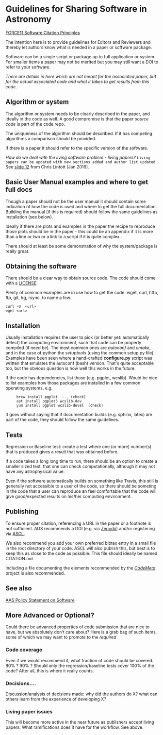 
# Guidelines for Sharing Software in Astronomy

[FORCE11 Software Citation Principles](https://doi.org/10.7717/peerj-cs.86)

The intention here is to provide guidelines for Editors and Reviewers
and thereby let authors know what is needed in a paper or software
package.

Software can be a single script or package up to full application or
system.  For smaller items a paper may not be merited but you may
still want a DOI to refer to your software.

*There are details in here which are not meant for the associated paper, but
for the actual associated code and what it takes to get results from this code.*


##  Algorithm or system

The algorithm or system needs to be clearly described in the paper, and ideally
in the code as well. A good compromise is that the paper *source code*
is part of the code repo.

The uniqueness of the algorithm should be described. 
If it has competing algorithms a comparison should be provided.

If there is a paper it should refer to the specific version of the software.
 
*How do we deal with the living software problem - living papers?*
`Living papers can be updated with new sections added and author list updated`
See [slide 12](https://www.slideshare.net/chrislintott/software-publishing-in-aas-journals) from Chris Lintott (Jan 2016).

## Basic User Manual examples and where to get full docs

Though a paper should not be the user manual it should contain some indication of how the code is used
and where to get the full documentation.  Building the manual (if this is required) should follow the same
guidelines as installation (see below).

Ideally if there are plots and examples in the paper the recipe to reproduce those plots should be in the paper - 
this could be an appendix if it is more than a line or two or a link to a script if it is quite complex. 

There should at least be some demonstration of why the system/package is really great. 


## Obtaining the software

There should be a clear way to obtain source code. 
The code should come with a [LICENSE](https://help.github.com/articles/licensing-a-repository/). 

Plenty of common examples are in use how to get the code:
wget, curl, http, ftp, git, hg, rsync, to name a few.

    curl -O  <url>
    wget <url>


## Installation

Usually installation requires the user to pick (or better yet:
automatically detect) the computing environment, such that code can be
properly compiled (if need be). The most common ones are *autoconf*
and *cmake*, and in the case of python the *setuptools* (using the
common setup.py file). Examples have been seen where a hand-crafted
**configure.py** script was written that emulates the autoconf (bash)
version. That's quite acceptable too, but the obvious question is how well
this works in the future.

If the code has dependencies, list those (e.g. pgplot, wcslib). Would
be nice to list examples how those packages are installed in a few
common operating systems, e.g.

	     brew install pgplot  ... (check)
	     apt install pgplot5 wcslib-dev
	     yum install pgplot wcslib-devel  (check)

It goes without saying that if documentation builds (e.g. sphinx, latex)
are part of the code, they should follow the same guidelines.

## Tests

Regression or Baseline test: create a test where one (or more)
number(s) that is produced gives a result that was obtained before. 

If a code takes a long long time to run, there should be an option to
create a smaller sized test, that one can check computationally,
although it may not have any astrophysical value.

Even if the software automatically builds on something like Travis,
this still is generally not accessible to a user of the code, so there
should be someting in the code that a user can reproduce an feel
comfortable that the code will give good/expected results on his/her
computing environment.


## Publishing

To ensure proper citation, referencing a URL in the paper or a
footnote is not sufficient. ADS recommends a DOI (e.g. via [Zenodo](https://guides.github.com/activities/citable-code/))
and/or registering via [ASCL](http://ascl.net/).

We also recommend you add your own preferred bibtex entry in a small
file in the root directory of your code. ASCL will also publish this,
but best is to keep this as close to the code as possible. This file should ideally be named CITATION.md
  
Including a file documenting the elements recommended by the *[CodeMeta](https://github.com/codemeta/codemeta)* project is also recommended.

## See also 
[AAS Policy Statement on Software](http://journals.aas.org/policy/software.html)

## More Advanced or Optional?

Could there be advanced properties of code submission that are nice to
have, but we absolutely don't care about? Here is a grab bag of such
items, some of which we may want to promote to the *required*

### Code coverage

Even if we would recommend it, what fraction of code should be
covered. 80% ? 90% ? Should only the regression/baseline tests cover
100% of the code? After all, this is where it really counts.

### Decisions....

Discussion/analysis of decisions made: why did the authors do X? what
can others learn from the experience of developing X?

### Living paper issues

This will become more active in the near future as publishers accept living
papers. What ramifications does it have for the workflow. See above.
